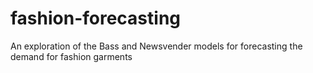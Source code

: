 # fashion-forecasting
An exploration of the Bass and Newsvender models for forecasting the demand for fashion garments
